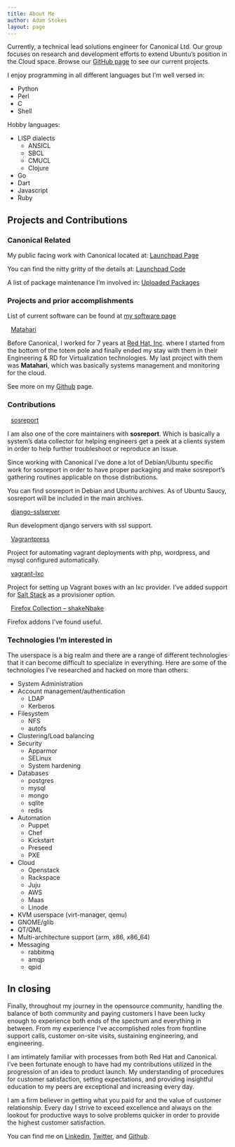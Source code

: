 ```yaml
---
title: About Me
author: Adam Stokes
layout: page
---
```


Currently, a technical lead solutions engineer for Canonical Ltd. Our group focuses on research and development efforts to extend Ubuntu&#8217;s position in the Cloud space. Browse our [GitHub page][3] to see our current projects.

I enjoy programming in all different languages but I&#8217;m well versed in:

  * Python
  * Perl
  * C
  * Shell

Hobby languages:

  * LISP dialects 
      * ANSICL
      * SBCL
      * CMUCL
      * Clojure
  * Go
  * Dart
  * Javascript
  * Ruby

## Projects and Contributions

### Canonical Related

My public facing work with Canonical located at: [Launchpad Page][4]

You can find the nitty gritty of the details at: [Launchpad Code][5]

A list of package maintenance I&#8217;m involved in: [Uploaded Packages][6]

### Projects and prior accomplishments

List of current software can be found at [my software page][7]

<i class="icon-arrow-right icon-" >&nbsp;</i> [Matahari][8]

Before Canonical, I worked for 7 years at [Red Hat, Inc][9]. where I started from the bottom of the totem pole and finally ended my stay with them in their Engineering & RD for Virtualization technologies. My last project with them was **Matahari**, which was basically systems management and monitoring for the cloud.

See more on my [Github][10] page.

### Contributions

<i class="icon-arrow-right icon-" >&nbsp;</i> [sosreport][11]

I am also one of the core maintainers with **sosreport**. Which is basically a system&#8217;s data collector for helping engineers get a peek at a clients system in order to help further troubleshoot or reproduce an issue.

Since working with Canonical I&#8217;ve done a lot of Debian/Ubuntu specific work for sosreport in order to have proper packaging and make sosreport&#8217;s gathering routines applicable on those distributions.

You can find sosreport in Debian and Ubuntu archives. As of Ubuntu Saucy, sosreport will be included in the main archives.

<i class="icon-arrow-right icon-" >&nbsp;</i> [django-sslserver][12]

Run development django servers with ssl support.

<i class="icon-arrow-right icon-" >&nbsp;</i> [Vagrantpress][13]

Project for automating vagrant deployments with php, wordpress, and mysql configured automatically.

<i class="icon-arrow-right icon-" >&nbsp;</i> [vagrant-lxc][14]

Project for setting up Vagrant boxes with an lxc provider. I&#8217;ve added support for [Salt Stack][15] as a provisioner option.

<i class="icon-arrow-right icon-" >&nbsp;</i> [Firefox Collection &#8211; shakeNbake][16]

Firefox addons I&#8217;ve found useful.

### Technologies I&#8217;m interested in

The userspace is a big realm and there are a range of different technologies that it can become difficult to specialize in everything. Here are some of the technologies I&#8217;ve researched and hacked on more than others:

  * System Administration
  * Account management/authentication 
      * LDAP
      * Kerberos
  * Filesystem 
      * NFS
      * autofs
  * Clustering/Load balancing
  * Security 
      * Apparmor
      * SELinux
      * System hardening
  * Databases 
      * postgres
      * mysql
      * mongo
      * sqlite
      * redis
  * Automation 
      * Puppet
      * Chef
      * Kickstart
      * Preseed
      * PXE
  * Cloud 
      * Openstack
      * Rackspace
      * Juju
      * AWS
      * Maas
      * Linode
  * KVM userspace (virt-manager, qemu)
  * GNOME/glib
  * QT/QML
  * Multi-architecture support (arm, x86, x86_64)
  * Messaging 
      * rabbitmq
      * amqp
      * qpid

## In closing

Finally, throughout my journey in the opensource community, handling the balance of both community and paying customers I have been lucky enough to experience both ends of the spectrum and everything in between. From my experience I&#8217;ve accomplished roles from frontline support calls, customer on-site visits, sustaining engineering, and engineering.

I am intimately familiar with processes from both Red Hat and Canonical. I&#8217;ve been fortunate enough to have had my contributions utilized in the progression of an idea to product launch. My understanding of procedures for customer satisfaction, setting expectations, and providing insightful education to my peers are exceptional and increasing every day.

I am a firm believer in getting what you paid for and the value of customer relationship. Every day I strive to exceed excellence and always on the lookout for productive ways to solve problems quicker in order to provide the highest customer satisfaction.

You can find me on [Linkedin][17], [Twitter][18], and [Github][10].

 [1]: https://api.coderwall.com/battlemidget/endorsecount.png
 [2]: https://coderwall.com/battlemidget
 [3]: https://github.com/Ubuntu-Solutions-Engineering
 [4]: https://launchpad.net/~adam-stokes
 [5]: https://code.launchpad.net/~adam-stokes
 [6]: https://launchpad.net/~adam-stokes/+uploaded-packages
 [7]: /pages/Software
 [8]: https://github.com/matahari/matahari
 [9]: http://redhat.com
 [10]: https://github.com/battlemidget
 [11]: https://github.com/sosreport/sosreport
 [12]: https://github.com/teddziuba/django-sslserver/commits?author=battlemidget
 [13]: https://github.com/ajscg/vagrantpress
 [14]: https://github.com/fgrehm/vagrant-lxc
 [15]: http://saltstack.org
 [16]: https://addons.mozilla.org/en-US/firefox/collections/battlemidget/shakenbake/
 [17]: http://www.linkedin.com/in/stokachu
 [18]: https://twitter.com/battlemidget
